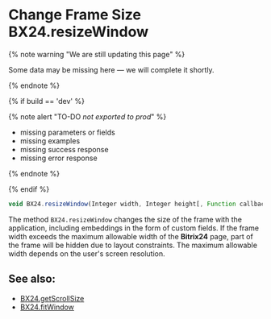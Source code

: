 # Change Frame Size BX24.resizeWindow

{% note warning "We are still updating this page" %}

Some data may be missing here — we will complete it shortly.

{% endnote %}

{% if build == 'dev' %}

{% note alert "TO-DO _not exported to prod_" %}

- missing parameters or fields
- missing examples
- missing success response
- missing error response

{% endnote %}

{% endif %}

```js
void BX24.resizeWindow(Integer width, Integer height[, Function callback])
```

The method `BX24.resizeWindow` changes the size of the frame with the application, including embeddings in the form of custom fields. If the frame width exceeds the maximum allowable width of the **Bitrix24** page, part of the frame will be hidden due to layout constraints. The maximum allowable width depends on the user's screen resolution.

## See also:

- [BX24.getScrollSize](./bx24-get-scroll-size.md)
- [BX24.fitWindow](./bx24-fit-window.md)